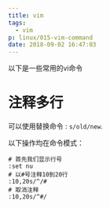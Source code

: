 ```yaml
---
title: vim
tags:
  - vim
p: linux/015-vim-command
date: 2018-09-02 16:47:03
---
```


以下是一些常用的vi命令

# 注释多行
可以使用替换命令 : ```s/old/new```.

以下操作均在命令模式：
```shell
# 首先我们显示行号
:set nu
# 以#号注释10到20行
:10,20s/^/#
# 取消注释
:10,20s/^#/
```

